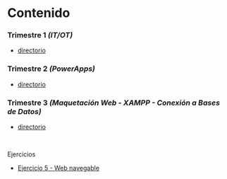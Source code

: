 <h1>Contenido</h1>

<h3>Trimestre 1 <em>(IT/OT)</em> </h3>
  <ul>
    <li>
      <a href="https://github.com/antcordero/Digitalizacion/tree/main/T1">directorio</a>
    </li>
  </ul>
  
<h3>Trimestre 2 <em>(PowerApps)</em></h3>
  <ul>
    <li>
      <a href="https://github.com/antcordero/Digitalizacion/tree/main/T2">directorio</a>
    </li>
  </ul>

<h3>Trimestre 3 <em>(Maquetación Web - XAMPP - Conexión a Bases de Datos)</em></h3>
  <ul>
    <li>    
      <a href="https://github.com/antcordero/Digitalizacion/tree/main/T3">directorio</a>
    </li>
  </ul>
  <br>
  <p>Ejercicios</p>
  <ul>
    <li>    
      <a href="https://antcordero.github.io/Digitalizacion/T3/Ejercicios/Ejercicio5/Ejercicio5.html">Ejercicio 5 - Web navegable</a>
    </li>
  </ul>

